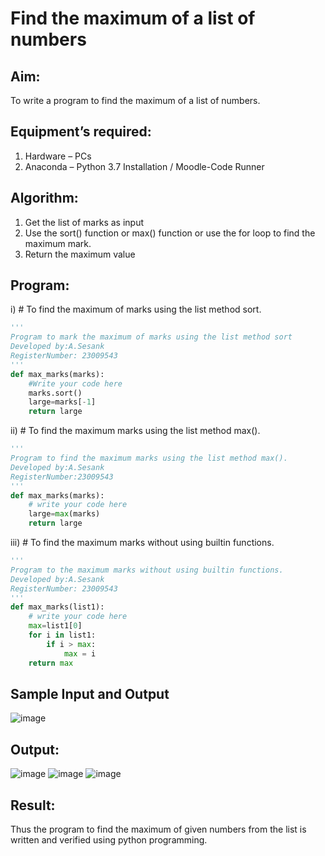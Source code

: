 # Find the maximum of a list of numbers
## Aim:
To write a program to find the maximum of a list of numbers.
## Equipment’s required:
1.	Hardware – PCs
2.	Anaconda – Python 3.7 Installation / Moodle-Code Runner
## Algorithm:
1.	Get the list of marks as input
2.	Use the sort() function or max() function or use the for loop to find the maximum mark.
3.	Return the maximum value
## Program:

i)	# To find the maximum of marks using the list method sort.
```Python
''' 
Program to mark the maximum of marks using the list method sort
Developed by:A.Sesank 
RegisterNumber: 23009543
'''
def max_marks(marks):
    #Write your code here
    marks.sort()
    large=marks[-1]
    return large


```

ii)	# To find the maximum marks using the list method max().
```Python
''' 
Program to find the maximum marks using the list method max().
Developed by:A.Sesank 
RegisterNumber:23009543 
'''
def max_marks(marks):
    # write your code here
    large=max(marks)
    return large


```

iii) # To find the maximum marks without using builtin functions.
```Python
''' 
Program to the maximum marks without using builtin functions.
Developed by:A.Sesank
RegisterNumber: 23009543
'''
def max_marks(list1):
    # write your code here
    max=list1[0]
    for i in list1:
        if i > max:
            max = i
    return max        


```
## Sample Input and Output
![image](https://github.com/ALLAMSESANK/FindMaximum/assets/147120920/02272dd1-df06-4488-94d9-68fcc80f4221)


## Output:
![image](https://github.com/ALLAMSESANK/FindMaximum/assets/147120920/387c4797-ad1d-4b19-9873-fca57ab5d250)
![image](https://github.com/ALLAMSESANK/FindMaximum/assets/147120920/5c2c3d7d-fe84-41d2-8bd9-e6f10ae9b961)
![image](https://github.com/ALLAMSESANK/FindMaximum/assets/147120920/b7eff5dc-c735-4629-a59c-dad3ef0c22bc)



## Result:
Thus the program to find the maximum of given numbers from the list is written and verified using python programming.
